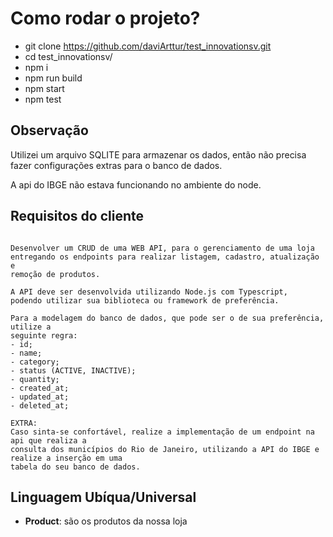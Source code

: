 # Como rodar o projeto?

- git clone https://github.com/daviArttur/test_innovationsv.git
- cd test_innovationsv/
- npm i
- npm run build
- npm start
- npm test

## Observação

Utilizei um arquivo SQLITE para armazenar os dados, então não precisa fazer
configurações extras para o banco de dados.

A api do IBGE não estava funcionando no ambiente do node.

## Requisitos do cliente

```

Desenvolver um CRUD de uma WEB API, para o gerenciamento de uma loja
entregando os endpoints para realizar listagem, cadastro, atualização e 
remoção de produtos.

A API deve ser desenvolvida utilizando Node.js com Typescript,
podendo utilizar sua biblioteca ou framework de preferência.

Para a modelagem do banco de dados, que pode ser o de sua preferência, utilize a
seguinte regra:
- id;
- name;
- category;
- status (ACTIVE, INACTIVE);
- quantity;
- created_at;
- updated_at;
- deleted_at;

EXTRA:
Caso sinta-se confortável, realize a implementação de um endpoint na api que realiza a
consulta dos municípios do Rio de Janeiro, utilizando a API do IBGE e realize a inserção em uma
tabela do seu banco de dados.
```

## Linguagem Ubíqua/Universal
- **Product**: são os produtos da nossa loja
